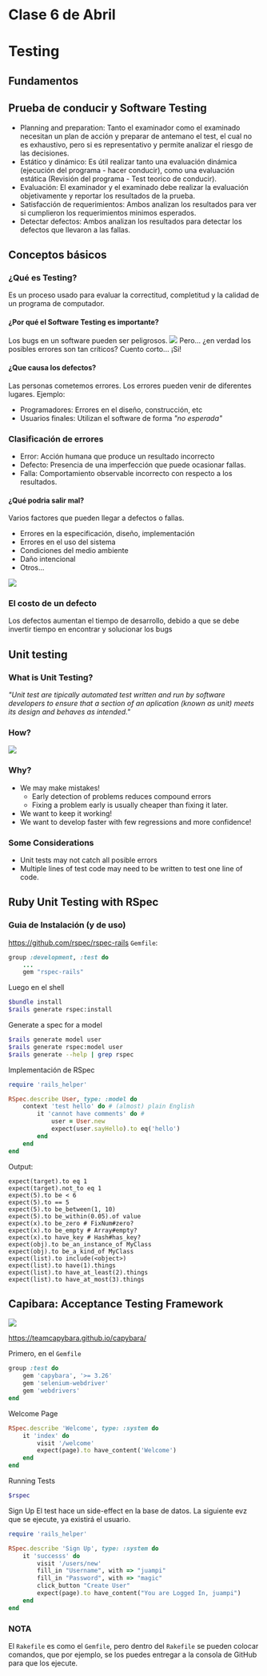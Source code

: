 # Clase 6 de Abril

# Testing
## Fundamentos
## Prueba de conducir y Software Testing
- Planning and preparation: Tanto el examinador como el examinado necesitan un plan de acción y preparar de antemano el test, el cual no es exhaustivo, pero si es representativo y permite analizar el riesgo de las decisiones.
- Estático y dinámico: Es útil realizar tanto una evaluación dinámica (ejecución del programa - hacer conducir), como una evaluación estática (Revisión del programa - Test teorico de conducir).
- Evaluación: El examinador y el examinado debe realizar la evaluación objetivamente y reportar los resultados de la prueba.
- Satisfacción de requerimientos: Ambos analizan los resultados para ver si cumplieron los requerimientos minimos esperados.
- Detectar defectos: Ambos analizan los resultados para detectar los defectos que llevaron a las fallas.

## Conceptos básicos
### ¿Qué es Testing?
Es un proceso usado para evaluar la correctitud, completitud y la calidad de un programa de computador.

#### ¿Por qué el Software Testing es importante?
Los bugs en un software pueden ser peligrosos.
<img src="./img/danger.png">
Pero... ¿en verdad los posibles errores son tan críticos? Cuento corto... ¡Si!

#### ¿Que causa los defectos?
Las personas cometemos errores. Los errores pueden venir de diferentes lugares. Ejemplo:
- Programadores: Errores en el diseño, construcción, etc
- Usuarios finales: Utilizan el software de forma *"no esperada"*

### Clasificación de errores
- Error: Acción humana que produce un resultado incorrecto
- Defecto: Presencia de una imperfección que puede ocasionar fallas.
- Falla: Comportamiento observable incorrecto con respecto a los resultados.

#### ¿Qué podria salir mal?
Varios factores que pueden llegar a defectos o fallas.
- Errores en la especificación, diseño, implementación
- Errores en el uso del sistema
- Condiciones del medio ambiente
- Daño intencional
- Otros...

<img src="./img/llegada_defectos.png">

### El costo de un defecto
Los defectos aumentan el tiempo de desarrollo, debido a que se debe invertir tiempo en encontrar y solucionar los bugs

## Unit testing
### What is Unit Testing?
*"Unit test are tipically automated test written and run by software developers to ensure that a section of an aplication (known as unit) meets its design and behaves as intended."*

### How?
<img src="./img/unit_testing_how.png">

### Why?
- We may make mistakes!
    - Early detection of problems reduces compound errors
    - Fixing a problem early is usually cheaper than fixing it later.
- We want to keep it working!
- We want to develop faster with few regressions and more confidence!

### Some Considerations
- Unit tests may not catch all posible errors
- Multiple lines of test code may need to be written to test one line of code.

## Ruby Unit Testing with RSpec
### Guia de Instalación (y de uso)
https://github.com/rspec/rspec-rails
`Gemfile`:
```ruby
group :development, :test do
    ...
    gem "rspec-rails"
```
Luego en el shell
```bash
$bundle install
$rails generate rspec:install
```
Generate a spec for a model
```bash
$rails generate model user
$rails generate rspec:model user
$rails generate --help | grep rspec
```
Implementación de RSpec
```ruby
require 'rails_helper'

RSpec.describe User, type: :model do
    context 'test hello' do # (almost) plain English
        it 'cannot have comments' do #
            user = User.new
            expect(user.sayHello).to eq('hello')
        end
    end
end
```
Output:
```
expect(target).to eq 1
expect(target).not_to eq 1
expect(5).to be < 6
expect(5).to == 5
expect(5).to be_between(1, 10)
expect(5).to be_within(0.05).of value
expect(x).to be_zero # FixNum#zero?
expect(x).to be_empty # Array#empty?
expect(x).to have_key # Hash#has_key?
expect(obj).to be_an_instance_of MyClass
expect(obj).to be_a_kind_of MyClass
expect(list).to include(<object>)
expect(list).to have(1).things
expect(list).to have_at_least(2).things
expect(list).to have_at_most(3).things
```

## Capibara: Acceptance Testing Framework
<img src="./img/capybara.png">

https://teamcapybara.github.io/capybara/

Primero, en el `Gemfile`

```ruby
group :test do
    gem 'capybara', '>= 3.26'
    gem 'selenium-webdriver'
    gem 'webdrivers'
end
```
Welcome Page
```ruby
RSpec.describe 'Welcome', type: :system do
    it 'index' do
        visit '/welcome'
        expect(page).to have_content('Welcome')
    end
end
```

Running Tests
```bash
$rspec
```

Sign Up
El test hace un side-effect en la base de datos. La siguiente evz que se ejecute, ya existirá el usuario.
```ruby
require 'rails_helper'

RSpec.describe 'Sign Up', type: :system do
    it 'successs' do
        visit '/users/new'
        fill_in "Username", with => "juampi"
        fill_in "Password", with => "magic"
        click_button "Create User"
        expect(page).to have_content("You are Logged In, juampi")
    end
end
```

### NOTA
El `Rakefile` es como el `Gemfile`, pero dentro del `Rakefile` se pueden colocar comandos, que por ejemplo, se los puedes entregar a la consola de GitHub para que los ejecute. 
